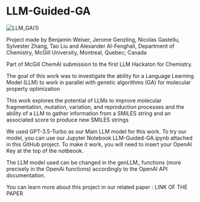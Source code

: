 # LLM-Guided-GA
![LLM_GA(1)](https://user-images.githubusercontent.com/81431282/233483444-b1b8e97e-8181-4abc-a9d3-d1f36d21f006.png)

Project made by Benjamin Weiser, Jerome Genzling, Nicolas Gastellu, Sylvester Zhang, Tao Liu and Alexander Al-Fenghali, Department of Chemistry, McGill University, Montreal, Quebec; Canada

Part of McGill ChemAI submission to the first LLM Hackaton for Chemistry.

The goal of this work was to investigate the ability for a Language Learning Model (LLM) to work in parallel with genetic algorithms (GA) for molecular property optimization

This work explores the potential of LLMs to improve molecular fragmentation, mutation, variation, and reproduction processes and the ability of a LLM to gather information from a SMILES string and an associated score to produce new SMILES strings

We used GPT-3.5-Turbo as our Main LLM model for this work. To try our model, you can use our Jupyter Notebook LLM-Guided-GA.ipynb attached in this GitHub project. To make it work, you will need to insert your OpenAI Key at the top of the notbeook.

The LLM model used can be changed in the genLLM_ functions (more precisely in the OpenAi functions) accordingly to the OpenAI API documentation. 

You can learn more about this project in our related paper : LINK OF THE PAPER
